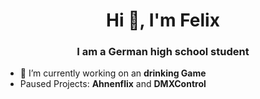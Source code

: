 <h1 align="center">Hi 👋, I'm Felix</h1>
<h3 align="center">I am a German high school student</h3>

- 🔭 I’m currently working on an **drinking Game**
-    Paused Projects:  **Ahnenflix** and **DMXControl**        

